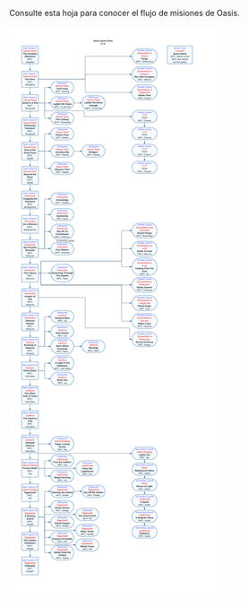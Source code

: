 Consulte esta hoja para conocer el flujo de misiones de Oasis.

<img src="../../../img/wiki/oasis_info.png">
